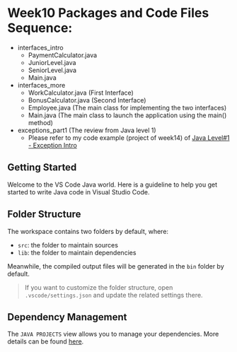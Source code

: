# Week10 Packages and Code Files Sequence:
- interfaces_intro
    - PaymentCalculator.java
    - JuniorLevel.java
    - SeniorLevel.java
    - Main.java
- interfaces_more
    - WorkCalculator.java (First Interface)
    - BonusCalculator.java (Second Interface)
    - Employee.java (The main class for implementing the two interfaces)
    - Main.java (The main class to launch the application using the main() method)
- exceptions_part1 (The review from Java level 1)
    - Please refer to my code example (project of week14) of [Java Level#1 - Exception Intro](https://github.com/anmarjarjees/java1-code/tree/main/week14)


## Getting Started
Welcome to the VS Code Java world. Here is a guideline to help you get started to write Java code in Visual Studio Code.

## Folder Structure

The workspace contains two folders by default, where:

- `src`: the folder to maintain sources
- `lib`: the folder to maintain dependencies

Meanwhile, the compiled output files will be generated in the `bin` folder by default.

> If you want to customize the folder structure, open `.vscode/settings.json` and update the related settings there.

## Dependency Management

The `JAVA PROJECTS` view allows you to manage your dependencies. More details can be found [here](https://github.com/microsoft/vscode-java-dependency#manage-dependencies).
